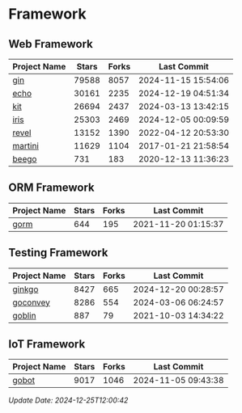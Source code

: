 # Framework

## Web Framework
| Project Name | Stars | Forks | Last Commit |
| ------------ | ----- | ----- | ----------- |
| [gin](https://github.com/gin-gonic/gin) | 79588 | 8057 | 2024-11-15 15:54:06 |
| [echo](https://github.com/labstack/echo) | 30161 | 2235 | 2024-12-19 04:51:34 |
| [kit](https://github.com/go-kit/kit) | 26694 | 2437 | 2024-03-13 13:42:15 |
| [iris](https://github.com/kataras/iris) | 25303 | 2469 | 2024-12-05 00:09:59 |
| [revel](https://github.com/revel/revel) | 13152 | 1390 | 2022-04-12 20:53:30 |
| [martini](https://github.com/go-martini/martini) | 11629 | 1104 | 2017-01-21 21:58:54 |
| [beego](https://github.com/astaxie/beego) | 731 | 183 | 2020-12-13 11:36:23 |

## ORM Framework
| Project Name | Stars | Forks | Last Commit |
| ------------ | ----- | ----- | ----------- |
| [gorm](https://github.com/jinzhu/gorm) | 644 | 195 | 2021-11-20 01:15:37 |

## Testing Framework
| Project Name | Stars | Forks | Last Commit |
| ------------ | ----- | ----- | ----------- |
| [ginkgo](https://github.com/onsi/ginkgo) | 8427 | 665 | 2024-12-20 00:28:57 |
| [goconvey](https://github.com/smartystreets/goconvey) | 8286 | 554 | 2024-03-06 06:24:57 |
| [goblin](https://github.com/franela/goblin) | 887 | 79 | 2021-10-03 14:34:22 |

## IoT Framework
| Project Name | Stars | Forks | Last Commit |
| ------------ | ----- | ----- | ----------- |
| [gobot](https://github.com/hybridgroup/gobot) | 9017 | 1046 | 2024-11-05 09:43:38 |

*Update Date: 2024-12-25T12:00:42*
